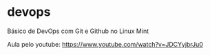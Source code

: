 # devops
Básico de DevOps com Git e Github no Linux Mint

Aula pelo youtube: https://www.youtube.com/watch?v=JDCYyjbrJu0
